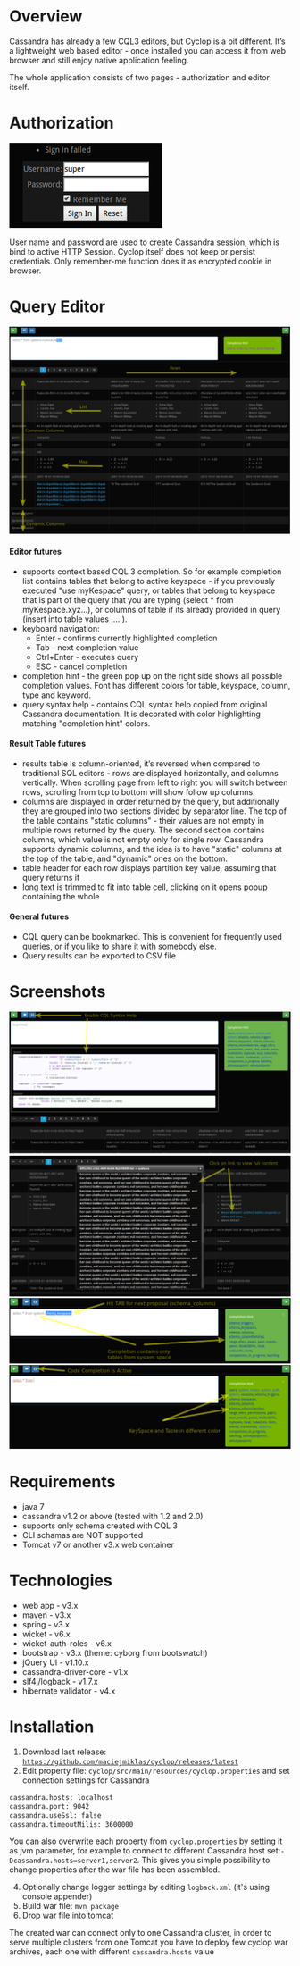 # Overview
Cassandra has already a few CQL3 editors, but Cyclop is a bit different. It’s a lightweight  web based  editor - once installed you can access it from web browser and still enjoy native application feeling.

The whole application consists of two pages - authorization and editor itself.

# Authorization
![Login](/doc/img/login.png)

User name and password are used to create Cassandra session,  which is bind to active HTTP Session. Cyclop itself does not keep or persist credentials. Only remember-me function does it as encrypted cookie in browser.

# Query Editor
![Cyclop Pain Page](/doc/img/overview.png)

#### Editor futures
* supports context based CQL 3 completion. So for example completion list contains tables that belong to active keyspace - if you previously executed "use myKespace" query, or tables that belong to keyspace that is part of the query that you are typing (select * from myKespace.xyz...), or columns of table if its already provided in query (insert into table values .... ).
* keyboard navigation:
   * Enter - confirms currently highlighted completion
   * Tab - next completion value
   * Ctrl+Enter - executes query
   * ESC - cancel completion
* completion hint - the green pop up on the right side shows all possible completion values. Font has different colors for table, keyspace, column, type and keyword.
* query syntax help - contains CQL syntax help copied from original Cassandra documentation. It is decorated with color highlighting matching "completion hint" colors.

#### Result Table futures
* results table is column-oriented, it’s reversed when compared to traditional SQL editors - rows are displayed horizontally, and columns vertically. When scrolling page from left to right you will switch between rows, scrolling from top to bottom will show follow up columns.
* columns are displayed in order returned by the query, but additionally they are grouped into two sections divided by separator line. The top of the table contains "static columns" - their values are not empty in multiple rows returned by the query. The second section contains columns, which value is not empty only for single row. Cassandra supports dynamic columns, and the idea is to have "static" columns at the top of the table, and "dynamic" ones on the bottom.
* table header for each row displays partition key value, assuming that query returns it
* long text is trimmed to fit into table cell, clicking on it opens popup containing the whole

#### General futures
* CQL query can be bookmarked. This is convenient for frequently used queries, or if you like to share it with somebody else.
* Query results can be exported to CSV file
  
# Screenshots
![CQL Syntax Help](/doc/img/cql_syntax_help.png)
![Popup Display](/doc/img/large_content.png)
![CQL Completion](/doc/img/completion_space_tables.png)
![CQL Completion Colors](/doc/img/completion_colors.png)

# Requirements
* java 7
* cassandra v1.2 or above (tested with 1.2 and 2.0)
* supports only schema created with CQL 3
* CLI schamas are NOT supported
* Tomcat v7 or another v3.x web container

# Technologies
* web app - v3.x
* maven - v3.x
* spring - v3.x
* wicket - v6.x
* wicket-auth-roles - v6.x
* bootstrap - v3.x (theme: cyborg from bootswatch)
* jQuery UI - v1.10.x
* cassandra-driver-core - v1.x
* slf4j/logback - v1.7.x
* hibernate validator - v4.x


# Installation
1. Download last release: <code>https://github.com/maciejmiklas/cyclop/releases/latest</code>
2. Edit property file: <code>cyclop/src/main/resources/cyclop.properties</code> and set connection settings for Cassandra
``` properties
cassandra.hosts: localhost
cassandra.port: 9042
cassandra.useSsl: false
cassandra.timeoutMilis: 3600000
```
You can also overwrite each property from <code>cyclop.properties</code> by setting it as jvm parameter, for example to connect to different Cassandra host set:<code>-Dcassandra.hosts=server1,server2</code>. This gives you simple possibility to change properties after the war file has been assembled.

4. Optionally change logger settings by editing <code>logback.xml</code> (it's using console appender)
5. Build war file: <code>mvn package</code> 
5. Drop war file into tomcat

The created war can connect only to one Cassandra cluster, in order to serve multiple clusters from one Tomcat you have to deploy few cyclop war archives, each one with different  <code>cassandra.hosts</code> value


